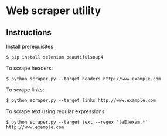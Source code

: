 # Web scraper utility

## Instructions
Install prerequisites
```
$ pip install selenium beautifulsoup4
```

To scrape headers:
```
$ python scraper.py --target headers http://www.example.com
```

To scrape links:
```
$ python scraper.py --target links http://www.example.com
```

To scrape text using regular expressions:
```
$ python scraper.py --target text --regex '[eE]exam.*' http://www.example.com
```
